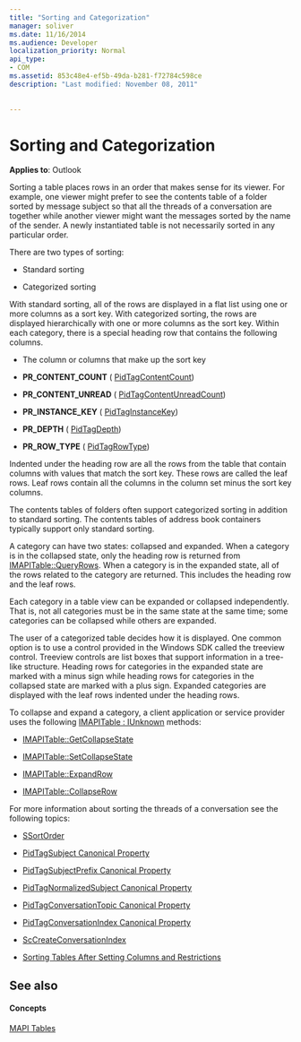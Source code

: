 ```yaml
---
title: "Sorting and Categorization"
manager: soliver
ms.date: 11/16/2014
ms.audience: Developer
localization_priority: Normal
api_type:
- COM
ms.assetid: 853c48e4-ef5b-49da-b281-f72784c598ce
description: "Last modified: November 08, 2011"
 
 
---
```


# Sorting and Categorization

 
  
**Applies to**: Outlook 
  
Sorting a table places rows in an order that makes sense for its viewer. For example, one viewer might prefer to see the contents table of a folder sorted by message subject so that all the threads of a conversation are together while another viewer might want the messages sorted by the name of the sender. A newly instantiated table is not necessarily sorted in any particular order. 
  
There are two types of sorting:
  
- Standard sorting
    
- Categorized sorting 
    
With standard sorting, all of the rows are displayed in a flat list using one or more columns as a sort key. With categorized sorting, the rows are displayed hierarchically with one or more columns as the sort key. Within each category, there is a special heading row that contains the following columns.
  
- The column or columns that make up the sort key
    
- **PR_CONTENT_COUNT** ( [PidTagContentCount](pidtagcontentcount-canonical-property.md))
    
- **PR_CONTENT_UNREAD** ( [PidTagContentUnreadCount](pidtagcontentunreadcount-canonical-property.md))
    
- **PR_INSTANCE_KEY** ( [PidTagInstanceKey](pidtaginstancekey-canonical-property.md))
    
- **PR_DEPTH** ( [PidTagDepth](pidtagdepth-canonical-property.md))
    
- **PR_ROW_TYPE** ( [PidTagRowType](pidtagrowtype-canonical-property.md)) 
    
Indented under the heading row are all the rows from the table that contain columns with values that match the sort key. These rows are called the leaf rows. Leaf rows contain all the columns in the column set minus the sort key columns. 
  
The contents tables of folders often support categorized sorting in addition to standard sorting. The contents tables of address book containers typically support only standard sorting. 
  
A category can have two states: collapsed and expanded. When a category is in the collapsed state, only the heading row is returned from [IMAPITable::QueryRows](imapitable-queryrows.md). When a category is in the expanded state, all of the rows related to the category are returned. This includes the heading row and the leaf rows. 
  
Each category in a table view can be expanded or collapsed independently. That is, not all categories must be in the same state at the same time; some categories can be collapsed while others are expanded. 
  
The user of a categorized table decides how it is displayed. One common option is to use a control provided in the Windows SDK called the treeview control. Treeview controls are list boxes that support information in a tree-like structure. Heading rows for categories in the expanded state are marked with a minus sign while heading rows for categories in the collapsed state are marked with a plus sign. Expanded categories are displayed with the leaf rows indented under the heading rows. 
  
To collapse and expand a category, a client application or service provider uses the following [IMAPITable : IUnknown](imapitableiunknown.md) methods: 
  
- [IMAPITable::GetCollapseState](imapitable-getcollapsestate.md)
    
- [IMAPITable::SetCollapseState](imapitable-setcollapsestate.md)
    
- [IMAPITable::ExpandRow](imapitable-expandrow.md)
    
- [IMAPITable::CollapseRow](imapitable-collapserow.md)
    
For more information about sorting the threads of a conversation see the following topics:
  
- [SSortOrder](ssortorder.md)
    
- [PidTagSubject Canonical Property](pidtagsubject-canonical-property.md)
    
- [PidTagSubjectPrefix Canonical Property](pidtagsubjectprefix-canonical-property.md)
    
- [PidTagNormalizedSubject Canonical Property](pidtagnormalizedsubject-canonical-property.md)
    
- [PidTagConversationTopic Canonical Property](pidtagconversationtopic-canonical-property.md)
    
- [PidTagConversationIndex Canonical Property](pidtagconversationindex-canonical-property.md)
    
- [ScCreateConversationIndex](sccreateconversationindex.md)
    
- [Sorting Tables After Setting Columns and Restrictions](sorting-tables-after-setting-columns-and-restrictions.md)
    
## See also

#### Concepts

[MAPI Tables](mapi-tables.md)

